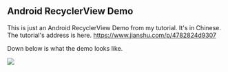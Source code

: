## Android RecyclerView Demo
This is just an Android RecyclerView Demo from my tutorial. It's in Chinese.
The tutorial's address is here.
https://www.jianshu.com/p/4782824d9307

Down below is what the demo looks like.

![](https://upload-images.jianshu.io/upload_images/11181600-92ea217674140c15.png)

